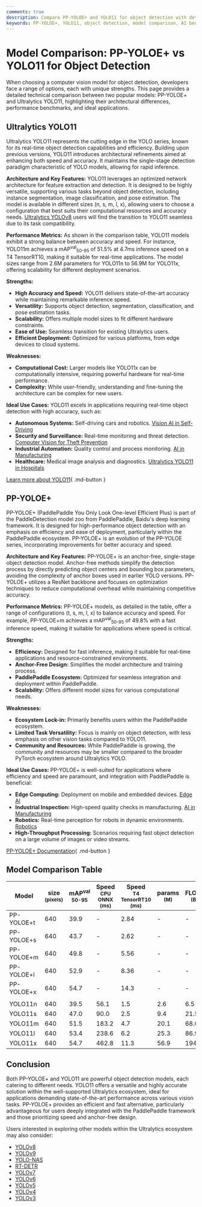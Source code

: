 ```yaml
---
comments: true
description: Compare PP-YOLOE+ and YOLO11 for object detection with detailed benchmarks, architecture insights, and use cases. Find the best model for your needs.
keywords: PP-YOLOE+, YOLO11, object detection, model comparison, AI benchmarks, computer vision, YOLO models, Ultralytics, PaddlePaddle, neural networks
---
```


# Model Comparison: PP-YOLOE+ vs YOLO11 for Object Detection

When choosing a computer vision model for object detection, developers face a range of options, each with unique strengths. This page provides a detailed technical comparison between two popular models: PP-YOLOE+ and Ultralytics YOLO11, highlighting their architectural differences, performance benchmarks, and ideal applications.

<script async src="https://cdn.jsdelivr.net/npm/chart.js@3.9.1/dist/chart.min.js"></script>
<script defer src="../../javascript/benchmark.js"></script>

<canvas id="modelComparisonChart" width="1024" height="400" active-models='["PP-YOLOE+", "YOLO11"]'></canvas>

## Ultralytics YOLO11

Ultralytics YOLO11 represents the cutting edge in the YOLO series, known for its real-time object detection capabilities and efficiency. Building upon previous versions, YOLO11 introduces architectural refinements aimed at enhancing both speed and accuracy. It maintains the single-stage detection paradigm characteristic of YOLO models, allowing for rapid inference.

**Architecture and Key Features:** YOLO11 leverages an optimized network architecture for feature extraction and detection. It is designed to be highly versatile, supporting various tasks beyond object detection, including instance segmentation, image classification, and pose estimation. The model is available in different sizes (n, s, m, l, x), allowing users to choose a configuration that best suits their computational resources and accuracy needs. [Ultralytics YOLOv8](https://docs.ultralytics.com/models/yolov8/) users will find the transition to YOLO11 seamless due to its task compatibility.

**Performance Metrics:** As shown in the comparison table, YOLO11 models exhibit a strong balance between accuracy and speed. For instance, YOLO11m achieves a mAP<sup>val</sup><sub>50-95</sub> of 51.5% at 4.7ms inference speed on a T4 TensorRT10, making it suitable for real-time applications. The model sizes range from 2.6M parameters for YOLO11n to 56.9M for YOLO11x, offering scalability for different deployment scenarios.

**Strengths:**

- **High Accuracy and Speed:** YOLO11 delivers state-of-the-art accuracy while maintaining remarkable inference speed.
- **Versatility:** Supports object detection, segmentation, classification, and pose estimation tasks.
- **Scalability:** Offers multiple model sizes to fit different hardware constraints.
- **Ease of Use:** Seamless transition for existing Ultralytics users.
- **Efficient Deployment:** Optimized for various platforms, from edge devices to cloud systems.

**Weaknesses:**

- **Computational Cost:** Larger models like YOLO11x can be computationally intensive, requiring powerful hardware for real-time performance.
- **Complexity:** While user-friendly, understanding and fine-tuning the architecture can be complex for new users.

**Ideal Use Cases:** YOLO11 excels in applications requiring real-time object detection with high accuracy, such as:

- **Autonomous Systems:** Self-driving cars and robotics. [Vision AI in Self-Driving](https://www.ultralytics.com/solutions/ai-in-self-driving)
- **Security and Surveillance:** Real-time monitoring and threat detection. [Computer Vision for Theft Prevention](https://www.ultralytics.com/blog/computer-vision-for-theft-prevention-enhancing-security)
- **Industrial Automation:** Quality control and process monitoring. [AI in Manufacturing](https://www.ultralytics.com/solutions/ai-in-manufacturing)
- **Healthcare:** Medical image analysis and diagnostics. [Ultralytics YOLO11 in Hospitals](https://www.ultralytics.com/blog/ultralytics-yolo11-in-hospitals-advancing-healthcare-with-computer-vision)

[Learn more about YOLO11](https://docs.ultralytics.com/models/yolo11/){ .md-button }

## PP-YOLOE+

PP-YOLOE+ (PaddlePaddle You Only Look One-level Efficient Plus) is part of the PaddleDetection model zoo from PaddlePaddle, Baidu's deep learning framework. It is designed for high-performance object detection with an emphasis on efficiency and ease of deployment, particularly within the PaddlePaddle ecosystem. PP-YOLOE+ is an evolution of the PP-YOLOE series, incorporating improvements for better accuracy and speed.

**Architecture and Key Features:** PP-YOLOE+ is an anchor-free, single-stage object detection model. Anchor-free methods simplify the detection process by directly predicting object centers and bounding box parameters, avoiding the complexity of anchor boxes used in earlier YOLO versions. PP-YOLOE+ utilizes a ResNet backbone and focuses on optimization techniques to reduce computational overhead while maintaining competitive accuracy.

**Performance Metrics:** PP-YOLOE+ models, as detailed in the table, offer a range of configurations (t, s, m, l, x) to balance accuracy and speed. For example, PP-YOLOE+m achieves a mAP<sup>val</sup><sub>50-95</sub> of 49.8% with a fast inference speed, making it suitable for applications where speed is critical.

**Strengths:**

- **Efficiency:** Designed for fast inference, making it suitable for real-time applications and resource-constrained environments.
- **Anchor-Free Design:** Simplifies the model architecture and training process.
- **PaddlePaddle Ecosystem:** Optimized for seamless integration and deployment within PaddlePaddle.
- **Scalability:** Offers different model sizes for various computational needs.

**Weaknesses:**

- **Ecosystem Lock-in:** Primarily benefits users within the PaddlePaddle ecosystem.
- **Limited Task Versatility:** Focus is mainly on object detection, with less emphasis on other vision tasks compared to YOLO11.
- **Community and Resources:** While PaddlePaddle is growing, the community and resources may be smaller compared to the broader PyTorch ecosystem around Ultralytics YOLO.

**Ideal Use Cases:** PP-YOLOE+ is well-suited for applications where efficiency and speed are paramount, and integration with PaddlePaddle is beneficial:

- **Edge Computing:** Deployment on mobile and embedded devices. [Edge AI](https://www.ultralytics.com/glossary/edge-ai)
- **Industrial Inspection:** High-speed quality checks in manufacturing. [AI in Manufacturing](https://www.ultralytics.com/solutions/ai-in-manufacturing)
- **Robotics:** Real-time perception for robots in dynamic environments. [Robotics](https://www.ultralytics.com/glossary/robotics)
- **High-Throughput Processing:** Scenarios requiring fast object detection on a large volume of images or video streams.

[PP-YOLOE+ Documentation](https://github.com/PaddlePaddle/PaddleDetection/blob/release/2.8/configs/ppyoloe/README.md){ .md-button }

## Model Comparison Table

| Model      | size<br><sup>(pixels) | mAP<sup>val<br>50-95 | Speed<br><sup>CPU ONNX<br>(ms) | Speed<br><sup>T4 TensorRT10<br>(ms) | params<br><sup>(M) | FLOPs<br><sup>(B) |
| ---------- | --------------------- | -------------------- | ------------------------------ | ----------------------------------- | ------------------ | ----------------- |
| PP-YOLOE+t | 640                   | 39.9                 | -                              | 2.84                                | -                  | -                 |
| PP-YOLOE+s | 640                   | 43.7                 | -                              | 2.62                                | -                  | -                 |
| PP-YOLOE+m | 640                   | 49.8                 | -                              | 5.56                                | -                  | -                 |
| PP-YOLOE+l | 640                   | 52.9                 | -                              | 8.36                                | -                  | -                 |
| PP-YOLOE+x | 640                   | 54.7                 | -                              | 14.3                                | -                  | -                 |
|            |                       |                      |                                |                                     |                    |                   |
| YOLO11n    | 640                   | 39.5                 | 56.1                           | 1.5                                 | 2.6                | 6.5               |
| YOLO11s    | 640                   | 47.0                 | 90.0                           | 2.5                                 | 9.4                | 21.5              |
| YOLO11m    | 640                   | 51.5                 | 183.2                          | 4.7                                 | 20.1               | 68.0              |
| YOLO11l    | 640                   | 53.4                 | 238.6                          | 6.2                                 | 25.3               | 86.9              |
| YOLO11x    | 640                   | 54.7                 | 462.8                          | 11.3                                | 56.9               | 194.9             |

## Conclusion

Both PP-YOLOE+ and YOLO11 are powerful object detection models, each catering to different needs. YOLO11 offers a versatile and highly accurate solution within the well-supported Ultralytics ecosystem, ideal for applications demanding state-of-the-art performance across various vision tasks. PP-YOLOE+ provides an efficient and fast alternative, particularly advantageous for users deeply integrated with the PaddlePaddle framework and those prioritizing speed and anchor-free design.

Users interested in exploring other models within the Ultralytics ecosystem may also consider:

- [YOLOv8](https://docs.ultralytics.com/models/yolov8/)
- [YOLOv9](https://docs.ultralytics.com/models/yolov9/)
- [YOLO-NAS](https://docs.ultralytics.com/models/yolo-nas/)
- [RT-DETR](https://docs.ultralytics.com/models/rtdetr/)
- [YOLOv7](https://docs.ultralytics.com/models/yolov7/)
- [YOLOv6](https://docs.ultralytics.com/models/yolov6/)
- [YOLOv5](https://docs.ultralytics.com/models/yolov5/)
- [YOLOv4](https://docs.ultralytics.com/models/yolov4/)
- [YOLOv3](https://docs.ultralytics.com/models/yolov3/)
